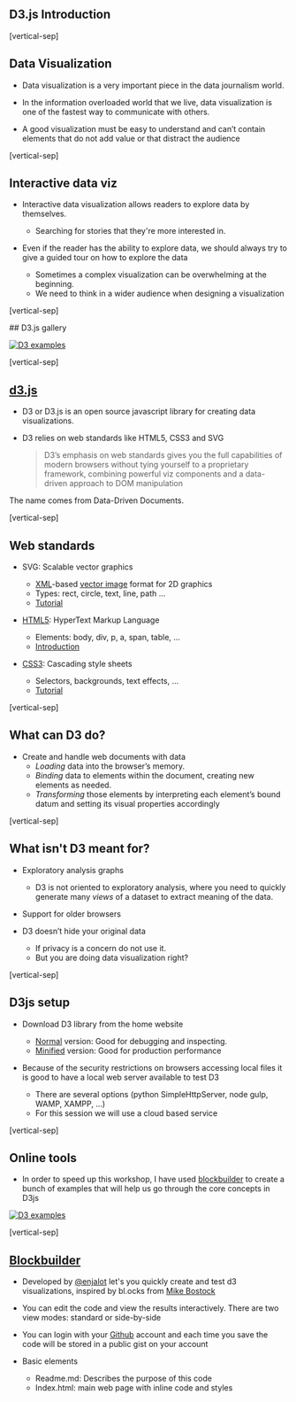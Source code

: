 ## D3.js Introduction

[vertical-sep]

## Data Visualization

* Data visualization is a very important piece in the data journalism world.

* In the information overloaded world that we live, data visualization is one of the fastest way to communicate with others.

* A good visualization must be easy to understand and can’t contain elements that do not add value or that distract the audience

[vertical-sep]

## Interactive data viz 

* Interactive data visualization allows readers to explore data by themselves.
    * Searching for stories that they're more interested in.

* Even if the reader has the ability to explore data, we should always try to give a guided tour on how to explore the data
    * Sometimes a complex visualization can be overwhelming at the beginning.
    * We need to think in a wider audience when designing a visualization

[vertical-sep]

## D3.js gallery

<a target="_blank" href="http://d3js.org/">
    <img alt="D3 examples" class="img_60" data-src="images/intro01.jpg"></img>
</a>

[vertical-sep]

## [d3.js](https://d3js.org)

* D3 or D3.js is an open source javascript library for creating data visualizations.

* D3 relies on web standards like HTML5, CSS3 and SVG
    <blockquote>D3’s emphasis on web standards gives you the full capabilities of modern browsers without tying yourself to a proprietary framework, combining
    powerful viz components and a data-driven approach to DOM manipulation</blockquote>

The name comes from Data-Driven Documents.
<!-- .element: class="sm_note_left" -->

[vertical-sep]

## Web standards

* SVG: Scalable vector graphics
    * [XML](https://en.wikipedia.org/wiki/XML)-based [vector image](https://en.wikipedia.org/wiki/Vector_graphics) format for 2D graphics
    * Types: rect, circle, text, line, path ...
    * [Tutorial](http://www.w3schools.com/svg/)

* [HTML5](https://en.wikipedia.org/wiki/HTML5): HyperText Markup Language
    * Elements: body, div, p, a, span, table, ...
    * [Introduction](http://www.w3schools.com/html/html5_intro.asp)

* [CSS3](https://en.wikipedia.org/wiki/Cascading_Style_Sheets): Cascading style sheets
    * Selectors, backgrounds, text effects, ...
    * [Tutorial](http://www.w3schools.com/css/)

[vertical-sep]

## What can D3 do?

* Create and handle web documents with data
    * _Loading_ data into the browser’s memory.
    * _Binding_ data to elements within the document, creating new elements as needed.
    * _Transforming_ those elements by interpreting each
    element’s bound datum and setting its visual properties accordingly

[vertical-sep]

## What isn't D3 meant for?

* Exploratory analysis graphs
    * D3 is not oriented to exploratory analysis, where you need to quickly generate many _views_ of a dataset to extract meaning of the data.

* Support for older browsers

* D3 doesn’t hide your original data
    * If privacy is a concern do not use it.
    * But you are doing data visualization right?

[vertical-sep]

## D3js setup

* Download D3 library from the home website
    * [Normal](https://github.com/mbostock/d3/blob/master/d3.js) version: Good for debugging and inspecting.
    * [Minified](https://github.com/mbostock/d3/blob/master/d3.min.js) version: Good for production performance

* Because of the security restrictions on browsers accessing local files it is good to have a local web server available to test D3
    * There are several options (python SimpleHttpServer, node gulp, WAMP, XAMPP, ...)
    * For this session we will use a cloud based service

[vertical-sep]

## Online tools

* In order to speed up this workshop, I have used [blockbuilder](http://blockbuilder.org/) to create a bunch of examples that will help us go through the core concepts in D3js

<a target="_blank" href="http://blockbuilder.org/jjelosua/30ad6abd1aacada4c6d3">
    <img alt="D3 examples" class="img_70" data-src="images/example00.jpg"></img>
</a>

[vertical-sep]

## [Blockbuilder](http://blockbuilder.org/)

* Developed by [@enjalot](https://twitter.com/enjalot) let's you quickly create and test d3 visualizations, inspired by bl.ocks from [Mike Bostock](https://twitter.com/mbostock)

* You can edit the code and view the results interactively. There are two view modes: standard or side-by-side

* You can login with your [Github](https://github.com/) account and each time you save the code will be stored in a public gist on your account

* Basic elements
    * Readme.md: Describes the purpose of this code
    * Index.html: main web page with inline code and styles